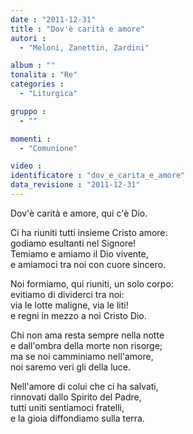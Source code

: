 ```yaml
---
date : "2011-12-31"
title : "Dov'è carità e amore"
autori : 
  - "Meloni, Zanettin, Zardini"

album : ""
tonalita : "Re"
categories : 
  - "Liturgica"

gruppo : 
  - ""

momenti : 
  - "Comunione"

video : 
identificatore : "dov_e_carita_e_amore"
data_revisione : "2011-12-31"
---
```

  
  
  
Dov'è carità e amore,  qui c'è Dio.  
  
  
  
Ci ha riuniti tutti insieme Cristo amore:  
godiamo esultanti nel Signore!  
Temiamo e amiamo il Dio vivente,  
e amiamoci tra noi con cuore sincero.  
  
  
  
  
Noi formiamo, qui riuniti, un solo corpo:  
evitiamo di dividerci tra noi:  
via le lotte maligne, via le liti!  
e regni in mezzo a noi Cristo Dio.  
  
  
  
  
Chi non ama resta sempre nella notte  
e dall'ombra della morte non risorge;  
ma se noi camminiamo nell'amore,  
noi saremo veri gli della luce.  
  
  
  
  
Nell'amore di colui che ci ha salvati,  
rinnovati dallo Spirito del Padre,  
tutti uniti sentiamoci fratelli,  
e la gioia diffondiamo sulla terra.  
  
  
  
  
